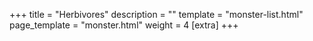 +++
title = "Herbivores"
description = ""
template = "monster-list.html"
page_template = "monster.html"
weight = 4
[extra]
+++
